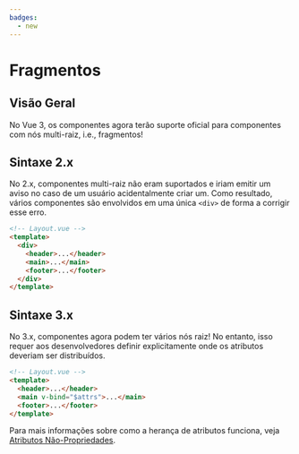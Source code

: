 ```yaml
---
badges:
  - new
---
```


# Fragmentos <MigrationBadges :badges="$frontmatter.badges" />

## Visão Geral

No Vue 3, os componentes agora terão suporte oficial para componentes com nós multi-raiz, i.e., fragmentos!

## Sintaxe 2.x

No 2.x, componentes multi-raiz não eram suportados e iriam emitir um aviso no caso de um usuário acidentalmente criar um. Como resultado, vários componentes são envolvidos em uma única `<div>` de forma a corrigir esse erro.

```html
<!-- Layout.vue -->
<template>
  <div>
    <header>...</header>
    <main>...</main>
    <footer>...</footer>
  </div>
</template>
```

## Sintaxe 3.x

No 3.x, componentes agora podem ter vários nós raiz! No entanto, isso requer aos desenvolvedores definir explicitamente onde os atributos deveriam ser distribuídos.

```html
<!-- Layout.vue -->
<template>
  <header>...</header>
  <main v-bind="$attrs">...</main>
  <footer>...</footer>
</template>
```

Para mais informações sobre como a herança de atributos funciona, veja [Atributos Não-Propriedades](/guide/component-attrs.html).
